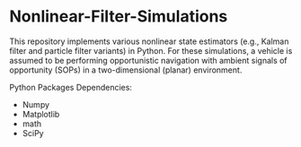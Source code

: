 # Nonlinear-Filter-Simulations
This repository implements various nonlinear state estimators (e.g., Kalman filter and particle filter variants) in Python. For these simulations, a vehicle is assumed to be performing opportunistic navigation with ambient signals of opportunity (SOPs) in a two-dimensional (planar) environment.

Python Packages Dependencies:
- Numpy
- Matplotlib
- math
- SciPy
